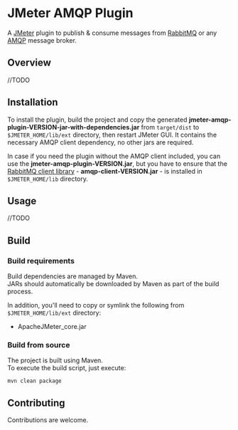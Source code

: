 # JMeter AMQP Plugin

A [JMeter](http://jmeter.apache.org/) plugin to publish & consume messages from [RabbitMQ](http://www.rabbitmq.com/) or any [AMQP](http://www.amqp.org/) message broker.

## Overview

//TODO

## Installation

To install the plugin, build the project and copy the generated **jmeter-amqp-plugin-VERSION-jar-with-dependencies.jar** from `target/dist` to `$JMETER_HOME/lib/ext` directory, then restart JMeter GUI.
It contains the necessary AMQP client dependency, no other jars are required.

In case if you need the plugin without the AMQP client included, you can use the **jmeter-amqp-plugin-VERSION.jar**, but you have to ensure that the [RabbitMQ client library](https://www.rabbitmq.com/java-client.html) - **amqp-client-VERSION.jar** - is installed in `$JMETER_HOME/lib` directory.

## Usage

//TODO

## Build

### Build requirements

Build dependencies are managed by Maven.\
JARs should automatically be downloaded by Maven as part of the build process.

In addition, you'll need to copy or symlink the following from `$JMETER_HOME/lib/ext` directory:
* ApacheJMeter_core.jar

### Build from source

The project is built using Maven.\
To execute the build script, just execute:

```
mvn clean package
```

## Contributing

Contributions are welcome.

